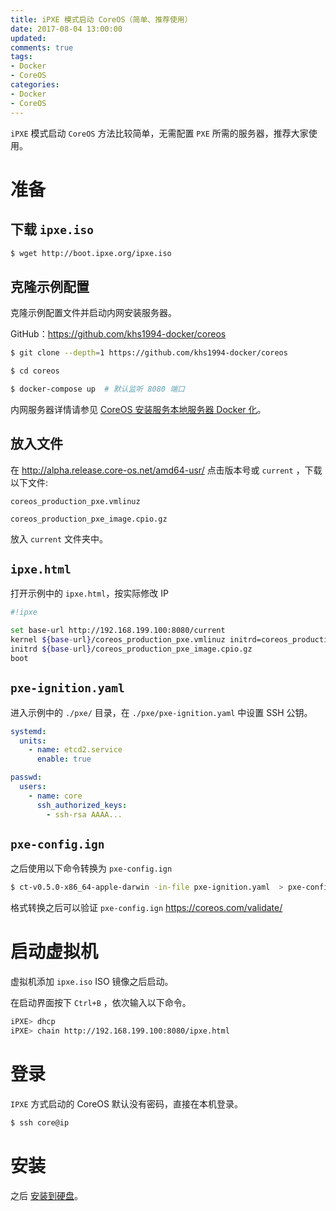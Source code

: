 ```yaml
---
title: iPXE 模式启动 CoreOS（简单、推荐使用）
date: 2017-08-04 13:00:00
updated:
comments: true
tags:
- Docker
- CoreOS
categories:
- Docker
- CoreOS
---
```


`iPXE` 模式启动 `CoreOS` 方法比较简单，无需配置 `PXE` 所需的服务器，推荐大家使用。

<!--more-->

# 准备

## 下载 `ipxe.iso`

```bash
$ wget http://boot.ipxe.org/ipxe.iso
```

## 克隆示例配置

克隆示例配置文件并启动内网安装服务器。

GitHub：https://github.com/khs1994-docker/coreos

```bash
$ git clone --depth=1 https://github.com/khs1994-docker/coreos

$ cd coreos

$ docker-compose up  # 默认监听 8080 端口
```

内网服务器详情请参见 [CoreOS 安装服务本地服务器 Docker 化](https://www.khs1994.com/docker/coreos/install-server.html)。

## 放入文件

在 http://alpha.release.core-os.net/amd64-usr/ 点击版本号或 `current` ，下载以下文件:

`coreos_production_pxe.vmlinuz`

`coreos_production_pxe_image.cpio.gz`

放入 `current` 文件夹中。

## `ipxe.html`

打开示例中的 `ipxe.html`，按实际修改 IP

```bash
#!ipxe

set base-url http://192.168.199.100:8080/current
kernel ${base-url}/coreos_production_pxe.vmlinuz initrd=coreos_production_pxe_image.cpio.gz coreos.first_boot=1 coreos.config.url=http://192.168.199.100:8080/pxe/pxe-config.ign console=tty0 console=ttyS0 coreos.autologin=tty1 coreos.autologin=ttyS0
initrd ${base-url}/coreos_production_pxe_image.cpio.gz
boot
```

## `pxe-ignition.yaml`

进入示例中的 `./pxe/` 目录，在 `./pxe/pxe-ignition.yaml` 中设置 SSH 公钥。

```yaml
systemd:
  units:
    - name: etcd2.service
      enable: true

passwd:
  users:
    - name: core
      ssh_authorized_keys:
        - ssh-rsa AAAA...
```

## `pxe-config.ign`

之后使用以下命令转换为 `pxe-config.ign`

```bash
$ ct-v0.5.0-x86_64-apple-darwin -in-file pxe-ignition.yaml  > pxe-config.ign
```

格式转换之后可以验证 `pxe-config.ign` https://coreos.com/validate/

# 启动虚拟机

虚拟机添加 `ipxe.iso` ISO 镜像之后启动。

在启动界面按下 `Ctrl+B` ，依次输入以下命令。

```bash
iPXE> dhcp
iPXE> chain http://192.168.199.100:8080/ipxe.html
```

# 登录

`IPXE` 方式启动的 CoreOS 默认没有密码，直接在本机登录。

```bash
$ ssh core@ip
```

# 安装

之后 [安装到硬盘](install-disk-new.html)。
